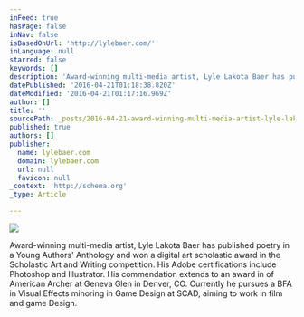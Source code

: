 ```yaml
---
inFeed: true
hasPage: false
inNav: false
isBasedOnUrl: 'http://lylebaer.com/'
inLanguage: null
starred: false
keywords: []
description: 'Award-winning multi-media artist, Lyle Lakota Baer has published poetry in a Young Authors’ Anthology and won a digital art scholastic award in the Scholastic Art and Writing competition. His Adobe certifications include Photoshop and Illustrator. His commendation extends to an award in of American Archer at Geneva Glen in Denver, CO. Currently he pursues a BFA in Visual Effects minoring in Game Design at SCAD, aiming to work in film and game Design.'
datePublished: '2016-04-21T01:18:38.820Z'
dateModified: '2016-04-21T01:17:16.969Z'
author: []
title: ''
sourcePath: _posts/2016-04-21-award-winning-multi-media-artist-lyle-lakota-baer-has-publi.md
published: true
authors: []
publisher:
  name: lylebaer.com
  domain: lylebaer.com
  url: null
  favicon: null
_context: 'http://schema.org'
_type: Article

---
```

![](https://the-grid-user-content.s3-us-west-2.amazonaws.com/3271ea26-012c-428e-8ea3-49ea7e8c27ca.jpg)

Award-winning multi-media artist, Lyle Lakota Baer has published poetry in a Young Authors' Anthology and won a digital art scholastic award in the Scholastic Art and Writing competition. His Adobe certifications include Photoshop and Illustrator. His commendation extends to an award in of American Archer at Geneva Glen in Denver, CO. Currently he pursues a BFA in Visual Effects minoring in Game Design at SCAD, aiming to work in film and game Design.